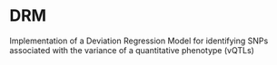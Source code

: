# DRM
Implementation of a Deviation Regression Model for identifying SNPs associated with the variance of a quantitative phenotype (vQTLs)
